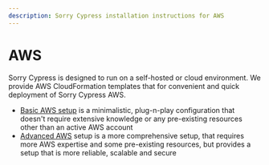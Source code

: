 ```yaml
---
description: Sorry Cypress installation instructions for AWS
---
```


# AWS

Sorry Cypress is designed to run on a self-hosted or cloud environment. We provide AWS CloudFormation templates that for convenient and quick deployment of Sorry Cypress AWS.

* [Basic AWS setup](basic-aws-setup.md) is a minimalistic, plug-n-play configuration that doesn't require extensive knowledge or any pre-existing resources other than an active AWS account
* [Advanced AWS](advanced-aws-setup.md) setup is a more comprehensive setup, that requires more AWS expertise and some pre-existing resources, but provides a setup that is more reliable, scalable and secure
